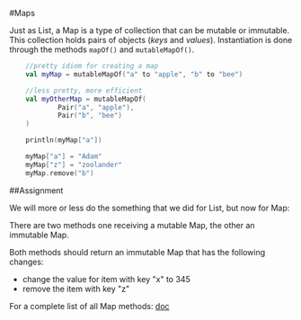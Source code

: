 #Maps

Just as List, a Map is a type of collection that can be mutable or immutable.
This collection holds pairs of objects (*keys* and *values*).
Instantiation is done through the methods `mapOf()` and `mutableMapOf()`.

````kotlin
    //pretty idiom for creating a map
    val myMap = mutableMapOf("a" to "apple", "b" to "bee")

    //less pretty, more efficient
    val myOtherMap = mutableMapOf(
            Pair("a", "apple"),
            Pair("b", "bee")
    )

    println(myMap["a"])

    myMap["a"] = "Adam"
    myMap["z"] = "zoolander"
    myMap.remove("b")

````

##Assignment

We will more or less do the something that we did for List, but now for Map:

There are two methods one receiving a mutable Map, the other an immutable Map.

Both methods should return an immutable Map that has the following changes:
- change the value for item with key "x" to 345
- remove the item with key "z"

For a complete list of all Map methods: [doc](https://kotlinlang.org/api/latest/jvm/stdlib/kotlin.collections/-map/index.html)
